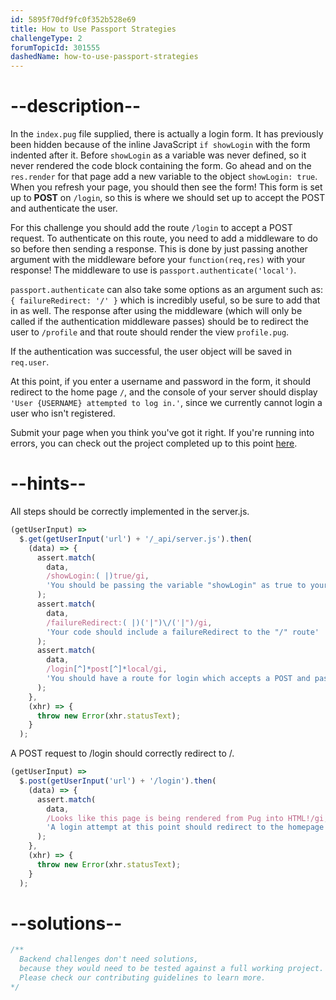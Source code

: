```yaml
---
id: 5895f70df9fc0f352b528e69
title: How to Use Passport Strategies
challengeType: 2
forumTopicId: 301555
dashedName: how-to-use-passport-strategies
---
```


# --description--

In the `index.pug` file supplied, there is actually a login form. It has previously been hidden because of the inline JavaScript `if showLogin` with the form indented after it. Before `showLogin` as a variable was never defined, so it never rendered the code block containing the form. Go ahead and on the `res.render` for that page add a new variable to the object `showLogin: true`. When you refresh your page, you should then see the form! This form is set up to **POST** on `/login`, so this is where we should set up to accept the POST and authenticate the user.

For this challenge you should add the route `/login` to accept a POST request. To authenticate on this route, you need to add a middleware to do so before then sending a response. This is done by just passing another argument with the middleware before your `function(req,res)` with your response! The middleware to use is `passport.authenticate('local')`.

`passport.authenticate` can also take some options as an argument such as: `{ failureRedirect: '/' }` which is incredibly useful, so be sure to add that in as well. The response after using the middleware (which will only be called if the authentication middleware passes) should be to redirect the user to `/profile` and that route should render the view `profile.pug`.

If the authentication was successful, the user object will be saved in `req.user`.

At this point, if you enter a username and password in the form, it should redirect to the home page `/`, and the console of your server should display `'User {USERNAME} attempted to log in.'`, since we currently cannot login a user who isn't registered.

Submit your page when you think you've got it right. If you're running into errors, you can check out the project completed up to this point [here](https://gist.github.com/camperbot/7ad011ac54612ad53188b500c5e99cb9).

# --hints--

All steps should be correctly implemented in the server.js.

```js
(getUserInput) =>
  $.get(getUserInput('url') + '/_api/server.js').then(
    (data) => {
      assert.match(
        data,
        /showLogin:( |)true/gi,
        'You should be passing the variable "showLogin" as true to your render function for the homepage'
      );
      assert.match(
        data,
        /failureRedirect:( |)('|")\/('|")/gi,
        'Your code should include a failureRedirect to the "/" route'
      );
      assert.match(
        data,
        /login[^]*post[^]*local/gi,
        'You should have a route for login which accepts a POST and passport.authenticates local'
      );
    },
    (xhr) => {
      throw new Error(xhr.statusText);
    }
  );
```

A POST request to /login should correctly redirect to /.

```js
(getUserInput) =>
  $.post(getUserInput('url') + '/login').then(
    (data) => {
      assert.match(
        data,
        /Looks like this page is being rendered from Pug into HTML!/gi,
        'A login attempt at this point should redirect to the homepage since we do not have any registered users'
      );
    },
    (xhr) => {
      throw new Error(xhr.statusText);
    }
  );
```

# --solutions--

```js
/**
  Backend challenges don't need solutions, 
  because they would need to be tested against a full working project. 
  Please check our contributing guidelines to learn more.
*/
```